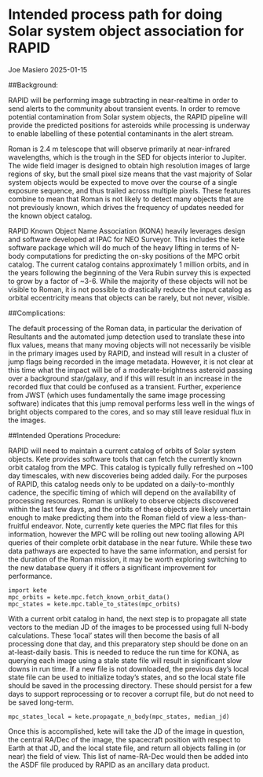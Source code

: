 # Intended process path for doing Solar system object association for RAPID

Joe Masiero
2025-01-15

##Background:

RAPID will be performing image subtracting in near-realtime in order
to send alerts to the community about transient events. In order to
remove potential contamination from Solar system objects, the RAPID
pipeline will provide the predicted positions for asteroids while
processing is underway to enable labelling of these potential
contaminants in the alert stream.

Roman is 2.4 m telescope that will observe primarily at near-infrared
wavelengths, which is the trough in the SED for objects interior to
Jupiter. The wide field imager is designed to obtain high resolution
images of large regions of sky, but the small pixel size means that
the vast majority of Solar system objects would be expected to move
over the course of a single exposure sequence, and thus trailed across
multiple pixels. These features combine to mean that Roman is not
likely to detect many objects that are not previously known, which
drives the frequency of updates needed for the known object catalog.

RAPID Known Object Name Association (KONA) heavily leverages design
and software developed at IPAC for NEO Surveyor. This includes the
kete software package which will do much of the heavy lifting in terms
of N-body computations for predicting the on-sky positions of the MPC
orbit catalog. The current catalog contains approximately 1 million
orbits, and in the years following the beginning of the Vera Rubin
survey this is expected to grow by a factor of ~3-6. While the
majority of these objects will not be visible to Roman, it is not
possible to drastically reduce the input catalog as orbital
eccentricity means that objects can be rarely, but not never, visible.

##Complications:

The default processing of the Roman data, in particular the derivation
of Resultants and the automated jump detection used to translate these
into flux values, means that many moving objects will not necessarily
be visible in the primary images used by RAPID, and instead will
result in a cluster of jump flags being recorded in the image
metadata. However, it is not clear at this time what the impact will
be of a moderate-brightness asteroid passing over a background
star/galaxy, and if this will result in an increase in the recorded
flux that could be confused as a transient. Further, experience from
JWST (which uses fundamentally the same image processing software)
indicates that this jump removal performs less well in the wings of
bright objects compared to the cores, and so may still leave residual
flux in the images.

##Intended Operations Procedure:

RAPID will need to maintain a current catalog of orbits of Solar
system objects. Kete provides software tools that can fetch the
currently known orbit catalog from the MPC. This catalog is typically
fully refreshed on ~100 day timescales, with new discoveries being
added daily. For the purposes of RAPID, this catalog needs only to be
updated on a daily-to-monthly cadence, the specific timing of which
will depend on the availability of processing resources. Roman is
unlikely to observe objects discovered within the last few days, and
the orbits of these objects are likely uncertain enough to make
predicting them into the Roman field of view a less-than-fruitful
endeavor. Note, currently kete queries the MPC flat files for this
information, however the MPC will be rolling out new tooling allowing
API queries of their complete orbit database in the near future. While
these two data pathways are expected to have the same information, and
persist for the duration of the Roman mission, it may be worth
exploring switching to the new database query if it offers a
significant improvement for performance.

```
import kete
mpc_orbits = kete.mpc.fetch_known_orbit_data()
mpc_states = kete.mpc.table_to_states(mpc_orbits)
```

With a current orbit catalog in hand, the next step is to propagate
all state vectors to the median JD of the images to be processed using
full N-body calculations. These ‘local’ states will then become the
basis of all processing done that day, and this preparatory step
should be done on an at-least-daily basis. This is needed to reduce
the run time for KONA, as querying each image using a stale state file
will result in significant slow downs in run time. If a new file is
not downloaded, the previous day’s local state file can be used to
initialize today’s states, and so the local state file should be saved
in the processing directory. These should persist for a few days to
support reprocessing or to recover a corrupt file, but do not need to
be saved long-term.

```
mpc_states_local = kete.propagate_n_body(mpc_states, median_jd)
```

Once this is accomplished, kete will take the JD of the image in
question, the central RA/Dec of the image, the spacecraft position
with respect to Earth at that JD, and the local state file, and return
all objects falling in (or near) the field of view. This list of
name-RA-Dec would then be added into the ASDF file produced by RAPID as
an ancillary data product.